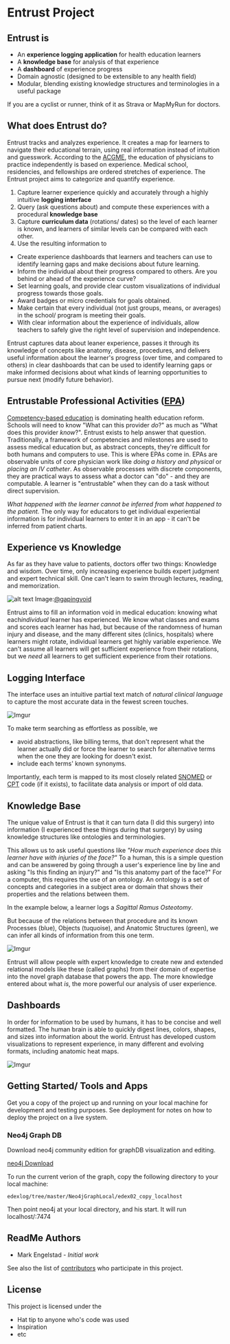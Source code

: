 
# Entrust Project

## Entrust is 
* An **experience logging application** for health education learners
* A **knowledge base** for analysis of that experience
* A **dashboard** of experience progress
* Domain agnostic (designed to be extensible to any health field)
* Modular, blending existing knowledge structures and terminologies in a useful package

If you are a cyclist or runner, think of it as Strava or MapMyRun for doctors. 

## What does Entrust do?
Entrust tracks and analyzes experience. It creates a map for learners to navigate their educational terrain, using real information instead of intuition and guesswork. 
According to the [ACGME](http://www.acgme.org/), the education of physicians to practice independently is based on experience.  Medical school, residencies, and fellowships are ordered stretches of experience. The Entrust project aims to categorize and quantify experience.
1. Capture learner experience quickly and accurately through a highly intuitive **logging interface**
2. Query (ask questions about) and compute these experiences with a procedural **knowledge base** 
3. Capture **curriculum data** (rotations/ dates) so the level of each learner is known, and learners of similar levels can be compared with each other.
4. Use the resulting information to 
* Create experience dashboards that learners and teachers can use to identify learning gaps and make decisions about future learning.
* Inform the individual about their progress compared to others. Are you behind or ahead of the experience curve?
* Set learning goals, and provide clear custom visualizations of individual progress towards those goals.
* Award badges or micro credentials for goals obtained.
* Make certain that every individual (not just groups, means, or averages) in the school/ program is meeting their goals.
* With clear information about the experience of individuals, allow teachers to safely give the right level of supervision and independence.  

Entrust captures data about leaner experience, passes it through its knowledge of concepts like anatomy, disease, procedures, and delivers useful information about the learner's progress (over time, and compared to others) in clear dashboards that can be used to identify learning gaps or make informed decisions about what kinds of learning opportunities to pursue next (modify future behavior). 

## Entrustable Professional Activities ([EPA](https://www.aamc.org/download/379308/data/coreentrustableprofessionalactivities.pdf))
[Competency-based education](https://wire.ama-assn.org/education/taking-time-element-out-move-ume-gme?utm_source=49786&utm_medium=email&utm_content=https%3a%2f%2fwire.ama-assn.org%2feducation%2ftaking-time-element-out-move-ume-gme&utm_campaign=20180601+OHSU+Now) is dominating health education reform. Schools will need to know "What can this provider *do*?" as much as "What does this provider *know*?". Entrust exists to help answer that question. Traditionally, a framework of competencies and milestones are used to assess medical education but, as abstract concepts, they're difficult for both humans and computers to use. This is where EPAs come in. EPAs are observable units of core physician work like *doing a history and physical* or *placing an IV catheter*. As observable processes with discrete components, they are practical ways to assess what a doctor can "do" - and they are computable.  A learner is "entrustable" when they can do a task without direct supervision. 

*What happened with the learner cannot be inferred from what happened to the patient.* The only way for educators to get individual experiential information is for individual learners to enter it in an app - it can't be inferred from patient charts.

## Experience vs Knowledge
As far as they have value to patients, doctors offer two things:  Knowledge and wisdom.  Over time, only increasing experience builds expert judgment and expert technical skill. One can't learn to swim through lectures, reading, and memorization.

![alt text](https://i.imgur.com/DA5UcDe.jpg "Info vs Knowledge vs Wisdom")
Image:[@gapingvoid](https://informationversusknowledge-blog.tumblr.com/page/2)

Entrust aims to fill an information void in medical education: knowing what each*individual* learner has experienced. We know what classes and exams and scores each learner has had, but because of the randomness of human injury and disease, and the many different sites (clinics, hospitals) where learners might rotate, individual learners get highly variable experience. We can't assume all learners will get sufficient experience from their rotations, but we *need* all learners to get sufficient experience from their rotations.

## Logging Interface
The interface uses an intuitive partial text match of *natural clinical language* to capture the most accurate data in the fewest screen touches.  

![Imgur](https://i.imgur.com/D0vNpC6.png)

To make term searching as effortless as possible, we 
* avoid abstractions, like billing terms, that don't represent what the learner actually did or force the learner to search for alternative terms when the one they are looking for doesn't exist. 
* include each terms' known synonyms.

Importantly, each term is mapped to its most closely related [SNOMED](https://www.snomed.org/snomed-ct) or [CPT](https://www.ama-assn.org/practice-management/cpt-current-procedural-terminology) code (if it exists), to facilitate data analysis or import of old data. 

## Knowledge Base
The unique value of Entrust is that it can turn data (I did this surgery) into information (I experienced these things during that surgery) by using knowledge structures like ontologies and terminologies.  

This allows us to ask useful questions like *"How much experience does this learner have with injuries of the face?"* To a human, this is a simple question and can be answered by going through a user's experience line by line and asking "Is this finding an injury?" and "Is this anatomy part of the face?" For a computer, this requires the use of an ontology. An ontology is a set of concepts and categories in a subject area or domain that shows their properties and the relations between them.

In the example below, a learner logs a *Sagittal Ramus Osteotomy*. 

But because of the relations between that procedure and its known Processes (blue), Objects (tuquoise), and Anatomic Structures (green), we can infer all kinds of information from this one term. 

![Imgur](https://i.imgur.com/S74w1Iq.jpg)

Entrust will allow people with expert knowledge to create new and extended relational models like these (called graphs) from their domain of expertise into the novel graph database that powers the app. The more knowledge entered about what *is*, the more powerful our analysis of user experience.

## Dashboards

In order for information to be used by humans, it has to be concise and well formatted.  The human brain is able to quickly digest lines, colors, shapes, and sizes into information about the world.  Entrust has developed custom visualizations to represent experience, in many different and evolving formats, including anatomic heat maps.

![Imgur](https://i.imgur.com/U3n0Ui7.png?1)



## Getting Started/ Tools and Apps

Get you a copy of the project up and running on your local machine for development and testing purposes. See deployment for notes on how to deploy the project on a live system.

### Neo4j Graph DB

Download neo4j community edition for graphDB visualization and editing. 

[neo4j Download](http://neo4j.com/download)

To run the current verion of the graph, copy the following directory to your local machine:

```
edexlog/tree/master/Neo4jGraphLocal/edex02_copy_localhost
```

Then point neo4j at your local directory, and his start.  It will run localhost/:7474

## ReadMe Authors

* Mark Engelstad - *Initial work* 

See also the list of [contributors](https://github.com/markengelstad/edexlog/graphs/contributors) who participate in this project.

## License

This project is licensed under the 

* Hat tip to anyone who's code was used
* Inspiration
* etc
